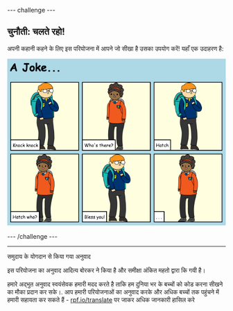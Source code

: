 --- challenge ---

## चुनौती: चलते रहो!

अपनी कहानी कहने के लिए इस परियोजना में आपने जो सीखा है उसका उपयोग करें! यहाँ एक उदाहरण है:

![screenshot](images/story-final.png)

--- /challenge ---


***
समुदाय के योगदान से किया गया अनुवाद 

इस परियोजना का अनुवाद आदित्य बोरकर ने किया है और समीक्षा अंकित महतो द्वारा कि गयी  है।

हमारे अद्भुत अनुवाद स्वयंसेवक हमारी मदद करते है ताकि हम दुनिया भर के बच्चों को कोड करना सीखने का मौका प्रदान कर सके।. आप हमारी परियोजनाओं का अनुवाद करके और अधिक बच्चों तक पहुंचने में हमारी सहायता कर सकते हैं - [rpf.io/translate](https://rpf.io/translate) पर जाकर अधिक जानकारी हासिल करे